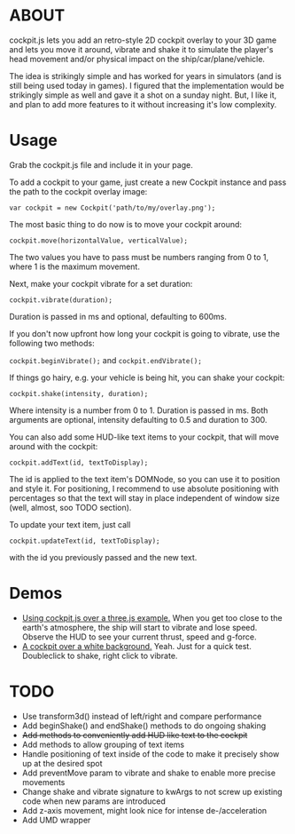 # ABOUT

cockpit.js lets you add an retro-style 2D cockpit overlay to your 3D game and
lets you move it around, vibrate and shake it to simulate the player's head
movement and/or physical impact on the ship/car/plane/vehicle.

The idea is strikingly simple and has worked for years in simulators (and is
still being used today in games). I figured that the implementation would be
strikingly simple as well and gave it a shot on a sunday night. But, I like it,
and plan to add more features to it without increasing it's low complexity.

# Usage

Grab the cockpit.js file and include it in your page.

To add a cockpit to your game, just create a new Cockpit instance and pass the
path to the cockpit overlay image:

`var cockpit = new Cockpit('path/to/my/overlay.png');`

The most basic thing to do now is to move your cockpit around:

`cockpit.move(horizontalValue, verticalValue);`

The two values you have to pass must be numbers ranging from 0 to 1, where 1 is  the maximum movement.

Next, make your cockpit vibrate for a set duration:

`cockpit.vibrate(duration);`

Duration is passed in ms and optional, defaulting to 600ms.

If you don't now upfront how long your cockpit is going to vibrate, use the following two methods:

`cockpit.beginVibrate();` and `cockpit.endVibrate();`

If things go hairy, e.g. your vehicle is being hit, you can shake your cockpit:

`cockpit.shake(intensity, duration);`

Where intensity is a number from 0 to 1. Duration is passed in ms. Both arguments are optional, intensity defaulting to 0.5 and duration to 300.

You can also add some HUD-like text items to your cockpit, that will move around with the cockpit:

`cockpit.addText(id, textToDisplay);`

The id is applied to the text item's DOMNode, so you can use it to position and style it. For positioning, I recommend to use absolute positioning with percentages so that the text will stay in place independent of window size (well, almost, soo TODO section).

To update your text item, just call

`cockpit.updateText(id, textToDisplay);`

with the id you previously passed and the new text.


# Demos

* [Using cockpit.js over a three.js example.](http://jensarps.github.com/cockpit.js/demo/three) When you get too close to the earth's atmosphere, the ship will start to vibrate and lose speed. Observe the HUD to see your current thrust, speed and g-force.
* [A cockpit over a white background.](http://jensarps.github.com/cockpit.js/demo/plain) Yeah. Just for a quick test. Doubleclick to shake, right click to vibrate.


# TODO

* Use transform3d() instead of left/right and compare performance
* Add beginShake() and endShake() methods to do ongoing shaking
* ~~Add methods to conveniently add HUD like text to the cockpit~~
* Add methods to allow grouping of text items
* Handle positioning of text inside of the code to make it precisely show up at the desired spot
* Add preventMove param to vibrate and shake to enable more precise movements
* Change shake and vibrate signature to kwArgs to not screw up existing code
when new params are introduced
* Add z-axis movement, might look nice for intense de-/acceleration
* Add UMD wrapper
